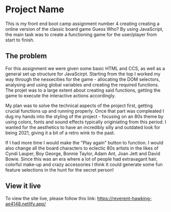 # Project Name

This is my front end boot camp assignment number 4 creating creating a online version of the classic board game Guess Who? By using JavaScript, the main task was to create a functioning game for the user/player from start to finish. 

## The problem

For this assignment we were given some basic HTML and CCS, as well as a general set up structure for JavaScirpt. Starting from the top I worked my way through the nessecities for the game - allocating the DOM selectors, analysing and using global variables and creating the required functions. The projet was to a large extent about creating said functions, getting the game to execute the interactive actions accordingly.     

My plan was to solve the technical aspects of the project first, getting crucial functions up and running properly. Once that part was compleated I dug my hands into the styling of the project - focusing on an 80s theme by using colors, fonts and sound effects typically originiating from this period. I wanted for the aesthetics to have an incredibly silly and outdated look for being 2021, giving it a bit of a retro wink to the past. 

If I had more time I would make the "Play again" button to function. I would also change all the board characters to eclectic 80s artists in the likes of Cyndi Lauper, Boy George, Bonnie Taylor, Adam Ant, Joan Jett and David Bowie. Since this was an era where a lot of people had extravagant hair, colorful make-up and crazy accessories I think it could generate some fun feature selections in the hunt for the secret person!

## View it live

To view the site live, please follow this link: https://reverent-hawking-ae4148.netlify.app/

